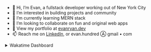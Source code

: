 - 👋 Hi, I’m Evan, a fullstack developer working out of New York City
- 👀 I’m interested in building projects and community
- 🌱 I’m currently learning MERN stack
- 💞️ I’m looking to collaborate on fun and original web apps
- 🐷 View my portfolio at [evanryan.dev](https://evanryan.dev)
- 📫 Reach me on [LinkedIn](https://www.linkedin.com/in/evan-ryan-1a2b07131/), or evan.hundred Ⓐ gmail • com

<!---
evanhundred/evanhundred is a ✨ special ✨ repository because its `README.md` (this file) appears on your GitHub profile.
You can click the Preview link to take a look at your changes.
--->

<details>
  <summary>
    Wakatime Dashboard
  </summary>
  <p>
    <img style="border-radius:4px" src="https://wakatime.com/share/@0dd08ff7-b57e-4827-bdfc-279693df8d92/80fbbc14-7f1a-45af-8303-8721ff0d7d9e.svg"></img>
  </p>
</details>
